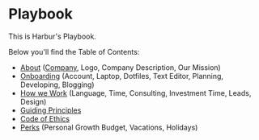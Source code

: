 # Playbook

This is Harbur's Playbook.

Below you'll find the Table of Contents:

* [About] ([Company], Logo, Company Description, Our Mission)
* [Onboarding] (Account, Laptop, Dotfiles, Text Editor, Planning, Developing, Blogging)
* [How we Work] (Language, Time, Consulting, Investment Time, Leads, Design)
* [Guiding Principles]
* [Code of Ethics]
* [Perks] (Personal Growth Budget, Vacations, Holidays)

[About]: docs/about.md
  [Company]: docs/about.md#company

[Onboarding]: docs/onboarding.md
[Guiding Principles]: docs/guiding-principles.md
[How we Work]: docs/how-we-work.md
[Code of Ethics]: docs/code-of-ethics.md
[Perks]: docs/perks.md
